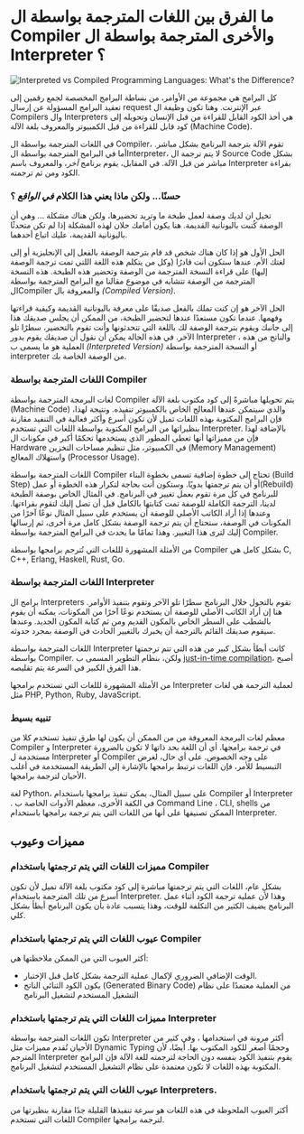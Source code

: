 # ما الفرق بين اللغات المترجمة بواسطة ال Compiler والأخرى المترجمة بواسطة ال Interpreter ؟
![Interpreted vs Compiled Programming Languages: What's the Difference?](https://cdn-media-2.freecodecamp.org/w1280/5f9c9e00740569d1a4ca3acf.jpg)

كل البرامج هي مجموعة من الأوامر، من بساطة البرامج المخصصة لجمع رقمين إلى تعقيد البرامج المسؤولة عن إرسال request عبر الإنترنت. وهنا تكون وظيفة ال Compilers وال Interpreters هي أخذ الكود القابل للقراءة من قبل الإنسان وتحويله إلى كود قابل للقراءة من قبل الكمبيوتر والمعروف بلغة الآلة (Machine Code). 

في اللغات المترجمة بواسطة ال Compiler، تقوم الآلة بترجمة البرنامج بشكل مباشر. أما في البرامج المترجمة بواسطة الInterpreter، لا يتم ترجمة ال Source Code بشكل مباشر من قبل الآلة. في المقابل، يقوم برنامج _آخر_، والمعروف باسم Interpreter بقراءة الكود ومن ثم ترجمته.

### **حسنًا... ولكن ماذا يعني هذا الكلام _في الواقع_ ؟**
تخيل ان لديك وصفة لعمل طبخة ما وتريد تحضيرها، ولكن هناك مشكلة ... وهي أن الوصفة كُتبت باليونانية القديمة. هنا يكون أمامك حلان لهذه المشكلة إذا لم تكن متحدثًا باليونانية القديمة، عليك اتباع أحدهما. 

الحل الأول هو إذا كان هناك شخص قد قام بترجمة الوصفة بالفعل إلى الإنجليزية أو إلى لغتك الأم. عندها ستكون أنت قادرُا (وكل من يتكلم هذه اللغة اللتي تمت ترجمة الوصفة إليها) على قراءة النسخة المترجمة من الوصفة وتحضير هذه الطبخة. هذه النسخة المترجمة من الوصفة تتشابه في موضوع مقالنا مع البرامج المترجمة بواسطة الCompiler والمعروفة بال _(Compiled Version)_.

الحل الآخر هو إن كنت تملك بالفعل صديقًا على معرفة باليونانية القديمة وكيفية قراءتها وفهمها. عندما تكون مستعدًا عندها لتحضير الطبخة، من الممكن أن يجلس صديقك هذا إلى جانبك ويقوم بترجمة الوصفة لك باللغة التي تتحدثونها وأنت تقوم بالتحضير، سطرًا تلو الآخر. في هذه الحالة يمكن أن نقول أن صديقك يقوم بدور Interpreter ، والناتج من هذه العملية هو ما يسمى ب _(Interpreted Version)_ أو النسخة المترجمة بواسطة interpreter من الوصفة الخاصة بك.

### **اللغات المترجمة بواسطة Compiler**
لغات البرمجة المترجمة بواسطة Compiler يتم تحويلها مباشرةً إلى كود مكتوب بلغة الآلة (Machine Code) والذي سيتمكن عندها المعالج الخاص بالكمبيوتر تنفيذه. ونتيجة لهذا، فإن البرامج المكتوبة بهذه اللغات تميل لأن تكون أسرع وأكثر فعالية في التنفيد مقارنة بنظيراتها من البرامج المكتوبة بواسطة اللغات التي تستخدم Interpreter. بالإضافة لهذا فإن من مميزاتها أنها تعطي المطور الذي يستخدمها تحكمًا أكبر في مكونات ال Hardware في الكمبيوتر، مثل تنظيم مساحات التخزين (Memory Management) واستهلاك المعالج (Processor Usage).

اللغات المترجمة بواسطة Compiler تحتاج إلى خطوة إضافية تسمى بخطوة البناء (Build Step) أو أن يتم ترجمتها يدويًا. وستكون أنت بحاجة لتكرار هذه الخطوة أو عمل(Rebuild) للبرنامج في كل مرة تقوم بعمل تغيير في البرنامج. في المثال الخاص بوصفة الطبخة لدينا، الترجمة الكاملة للوصفة تمت كتابتها بالكامل قبل أن تصل إليك لتقوم بقراءتها. وعندها إذا أراد الكاتب الأصلي للوصفة أن يستخدم على سبيل المثال نوعًا آخرًا من المكونات في الوصفة، ستحتاج أن يتم ترجمة الوصفة بشكل كامل مرة أخرى، ثم إرسالها إليك لترى هذا التغيير. وهذا تمامًا ما يحدث في البرامج المترجمة بواسطة Compiler.

من الأمثلة المشهورة لللغات التي تُترجم برامجها بواسطة Compiler بشكل كامل هي C, C++, Erlang, Haskell, Rust, Go.
### **اللغات المترجمة بواسطة Interpreter**
برامج ال Interpreters تقوم  بالتجول خلال البرنامج سطرًا تلو الآخر وتقوم بتنفيذ الأوامر. هنا إن أراد الكاتب الأصلي للوصفة أن يستخدم نوعًا آخرًا من المكونات، يمكنه أن يقوم بالشطب على السطر الخاص بالمكون القديم ومن ثم كتابة المكون الجديد. وعندها سيقوم صديقك القائم بالترجمة أن يخبرك بالتغيير الحادث في الوصفة بمجرد حدوثه.

اللغات المترجمة بواسطة Interpreter كانت أبطأ بشكل كبير من هذه التي تتم ترجمتها بواسطة Compiler. ولكن، بنظام التطوير المسمى ب [just-in-time compilation](https://guide.freecodecamp.org/computer-science/just-in-time-compilation)، أصبح هذا الفرق الكبير في السرعة يتم تقليصه.

من الأمثلة المشهورة لللغات التي تستخدم برامجها Interpreter لعملية الترجمة هي لغات مثل PHP, Python, Ruby, JavaScript.

### **تنبيه بسيط**
معظم لغات البرمجة المعروفة من من الممكن أن يكون لها طرق تنفيذ تستخدم كلا من Compiler و Interpreter في ترجمة برامجها.  أي أن اللغة بحد ذاتها لا تكون بالضرورة مستخدمة ل Interpreter أو Compiler على وجه الخصوص. على أي حال، لغرض التبسيط للأمر، فإن اللغات ترتبط برامجها بالإشارة إلى الطريقة المستخدمة في أغلب الأحيان لترجمة برامجها.

لغة Python، على سبيل المثال، يمكن تنفيذ برامجها باستخدام  Compiler أو Interpreter . في الكفة الأخرى، معظم الأدوات الخاصة ب Command Line ،  CLI,  shells  من الممكن تصنيفها على أنها من اللغات التي يتم ترجمة برامجها باستخدام Interpreter.

## مميزات وعيوب

### مميزات اللغات التي يتم ترجمتها باستخدام Compiler
بشكل عام، اللغات التي يتم ترجمتها مباشرة إلى كود مكتوب بلغة الآلة تميل لأن تكون أسرع من تلك المترجمة باستخدام Interpreter. وهذا لأن عملية ترجمة الكود أثناء عمل البرنامج يضيف الكثير من التكلفة للوقت، وهذا يتسبب عادة بأن يكون البرنامج أبطأ بشكل كلي.


### عيوب اللغات التي يتم ترجمتها باستخدام Compiler
أكثر العيوب التي من الممكن ملاحظتها هي:

- الوقت الإضافي الضروري لإكمال عملية الترجمة بشكل كامل قبل الإختبار.
-  يكون الكود الثنائي الناتج  (Generated Binary Code) من العملية معتمدًا على نظام التشغيل المستخدم لتشغيل البرنامج
### مميزات اللغات التي يتم ترجمتها باستخدام Interpreter
تكون اللغات المترجمة بواسطة Interpreter أكثر مرونة في استخدامها ، وفي كثير من الأحيان تُقدم مميزات مثل Dynamic Typing وحجمًا أصغر للكود المكتوب بها. أيضًا، لأن المترجم Interpreter يقوم بتنفيذ الكود بنفسه دون الحاجة لترجمته للغة الآلة فإن البرامج المكتوبة بهذه اللغات لا تكون معتمدة على نظام التشغيل المستخدم لتشغيل البرنامج.

### عيوب اللغات التي يتم ترجمتها باستخدام Interpreters.
أكثر العيوب الملحوظة في هذه اللغات هو سرعة تنفيذها القليلة جدًا مقارنة بنظيرتها من اللغات التي تستخدم Compiler لترجمة برامجها.